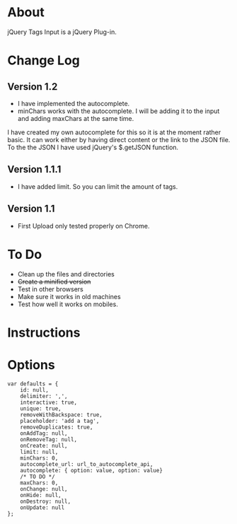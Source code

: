 About
==========

jQuery Tags Input is a jQuery Plug-in.

Change Log
==========

Version 1.2
------------

 - I have implemented the autocomplete.
 - minChars works with the autocomplete. I will be adding it to the input and adding maxChars at the same time.

I have created my own autocomplete for this so it is at the moment rather basic. It can work either by having direct content or the link to the JSON file. To the the JSON I have used jQuery's $.getJSON function.

Version 1.1.1
------------

 - I have added limit. So you can limit the amount of tags.

Version 1.1
------------

 - First Upload only tested properly on Chrome.

To Do
=========

 - Clean up the files and directories
 - ~~Create a minified version~~
 - Test in other browsers
 - Make sure it works in old machines
 - Test how well it works on mobiles.

Instructions
=========

Options
=========

	var defaults = {
		id: null,
		delimiter: ',',
		interactive: true,
		unique: true,
		removeWithBackspace: true,
		placeholder: 'add a tag',
		removeDuplicates: true,
		onAddTag: null,
		onRemoveTag: null,
		onCreate: null,
		limit: null,
		minChars: 0,
		autocomplete_url: url_to_autocomplete_api,
		autocomplete: { option: value, option: value}
		/* TO DO */
		maxChars: 0,
		onChange: null,
		onHide: null,
		onDestroy: null,
		onUpdate: null
	};